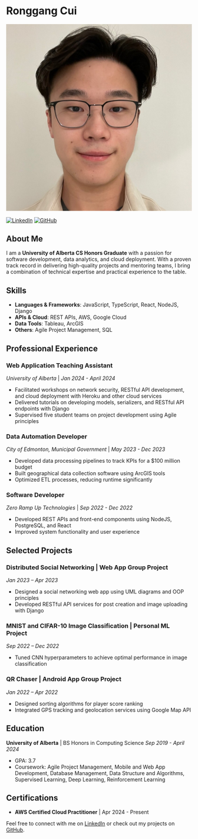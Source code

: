 # Ronggang Cui

![Profile Picture](https://github.com/RonggangCui/RonggangCui/blob/main/profile_photo.jpeg)

[![LinkedIn](https://img.shields.io/badge/LinkedIn-Profile-blue)](http://linkedin.com/in/ronggang-cui/)
[![GitHub](https://img.shields.io/badge/GitHub-Profile-black)](http://github.com/RonggangCui/)

## About Me

I am a **University of Alberta CS Honors Graduate** with a passion for software development, data analytics, and cloud deployment. With a proven track record in delivering high-quality projects and mentoring teams, I bring a combination of technical expertise and practical experience to the table.

## Skills

- **Languages & Frameworks**: JavaScript, TypeScript, React, NodeJS, Django
- **APIs & Cloud**: REST APIs, AWS, Google Cloud
- **Data Tools**: Tableau, ArcGIS
- **Others**: Agile Project Management, SQL

## Professional Experience

### Web Application Teaching Assistant
*University of Alberta* | *Jan 2024 - April 2024*
- Facilitated workshops on network security, RESTful API development, and cloud deployment with Heroku and other cloud services
- Delivered tutorials on developing models, serializers, and RESTful API endpoints with Django
- Supervised five student teams on project development using Agile principles

### Data Automation Developer
*City of Edmonton, Municipal Government* | *May 2023 - Dec 2023*
- Developed data processing pipelines to track KPIs for a $100 million budget
- Built geographical data collection software using ArcGIS tools
- Optimized ETL processes, reducing runtime significantly

### Software Developer
*Zero Ramp Up Technologies* | *Sep 2022 - Dec 2022*
- Developed REST APIs and front-end components using NodeJS, PostgreSQL, and React
- Improved system functionality and user experience

## Selected Projects

### Distributed Social Networking | Web App Group Project
*Jan 2023 – Apr 2023*
- Designed a social networking web app using UML diagrams and OOP principles
- Developed RESTful API services for post creation and image uploading with Django

### MNIST and CIFAR-10 Image Classification | Personal ML Project
*Sep 2022 – Dec 2022*
- Tuned CNN hyperparameters to achieve optimal performance in image classification

### QR Chaser | Android App Group Project
*Jan 2022 – Apr 2022*
- Designed sorting algorithms for player score ranking
- Integrated GPS tracking and geolocation services using Google Map API

## Education

**University of Alberta** | BS Honors in Computing Science
*Sep 2019 - April 2024*
- GPA: 3.7
- Coursework: Agile Project Management, Mobile and Web App Development, Database Management, Data Structure and Algorithms, Supervised Learning, Deep Learning, Reinforcement Learning

## Certifications

- **AWS Certified Cloud Practitioner** | Apr 2024 - Present

Feel free to connect with me on [LinkedIn](http://linkedin.com/in/ronggang-cui/) or check out my projects on [GitHub](http://github.com/RonggangCui).
